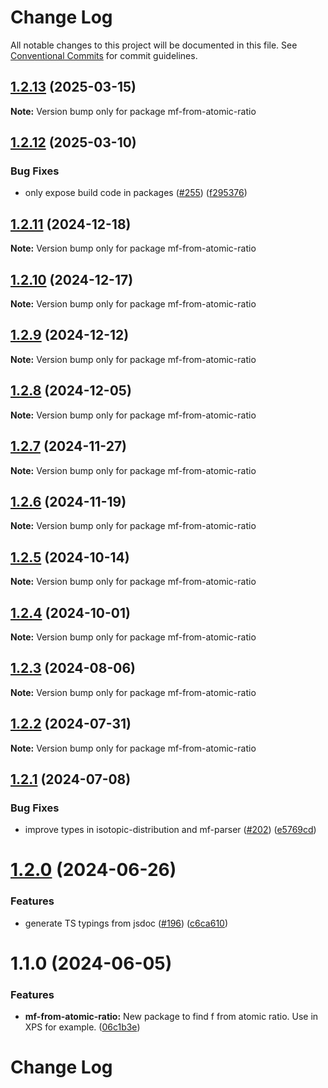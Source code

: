 # Change Log

All notable changes to this project will be documented in this file.
See [Conventional Commits](https://conventionalcommits.org) for commit guidelines.

## [1.2.13](https://github.com/cheminfo/mass-tools/compare/mf-from-atomic-ratio@1.2.12...mf-from-atomic-ratio@1.2.13) (2025-03-15)

**Note:** Version bump only for package mf-from-atomic-ratio





## [1.2.12](https://github.com/cheminfo/mass-tools/compare/mf-from-atomic-ratio@1.2.11...mf-from-atomic-ratio@1.2.12) (2025-03-10)


### Bug Fixes

* only expose build code in packages ([#255](https://github.com/cheminfo/mass-tools/issues/255)) ([f295376](https://github.com/cheminfo/mass-tools/commit/f2953761ba2e44ebee1d01dbbcf88e3896b2a644))





## [1.2.11](https://github.com/cheminfo/mass-tools/compare/mf-from-atomic-ratio@1.2.10...mf-from-atomic-ratio@1.2.11) (2024-12-18)

**Note:** Version bump only for package mf-from-atomic-ratio





## [1.2.10](https://github.com/cheminfo/mass-tools/compare/mf-from-atomic-ratio@1.2.9...mf-from-atomic-ratio@1.2.10) (2024-12-17)

**Note:** Version bump only for package mf-from-atomic-ratio





## [1.2.9](https://github.com/cheminfo/mass-tools/compare/mf-from-atomic-ratio@1.2.8...mf-from-atomic-ratio@1.2.9) (2024-12-12)

**Note:** Version bump only for package mf-from-atomic-ratio





## [1.2.8](https://github.com/cheminfo/mass-tools/compare/mf-from-atomic-ratio@1.2.7...mf-from-atomic-ratio@1.2.8) (2024-12-05)

**Note:** Version bump only for package mf-from-atomic-ratio





## [1.2.7](https://github.com/cheminfo/mass-tools/compare/mf-from-atomic-ratio@1.2.6...mf-from-atomic-ratio@1.2.7) (2024-11-27)

**Note:** Version bump only for package mf-from-atomic-ratio





## [1.2.6](https://github.com/cheminfo/mass-tools/compare/mf-from-atomic-ratio@1.2.5...mf-from-atomic-ratio@1.2.6) (2024-11-19)

**Note:** Version bump only for package mf-from-atomic-ratio





## [1.2.5](https://github.com/cheminfo/mass-tools/compare/mf-from-atomic-ratio@1.2.4...mf-from-atomic-ratio@1.2.5) (2024-10-14)

**Note:** Version bump only for package mf-from-atomic-ratio





## [1.2.4](https://github.com/cheminfo/mass-tools/compare/mf-from-atomic-ratio@1.2.3...mf-from-atomic-ratio@1.2.4) (2024-10-01)

**Note:** Version bump only for package mf-from-atomic-ratio





## [1.2.3](https://github.com/cheminfo/mass-tools/compare/mf-from-atomic-ratio@1.2.2...mf-from-atomic-ratio@1.2.3) (2024-08-06)

**Note:** Version bump only for package mf-from-atomic-ratio





## [1.2.2](https://github.com/cheminfo/mass-tools/compare/mf-from-atomic-ratio@1.2.1...mf-from-atomic-ratio@1.2.2) (2024-07-31)

**Note:** Version bump only for package mf-from-atomic-ratio





## [1.2.1](https://github.com/cheminfo/mass-tools/compare/mf-from-atomic-ratio@1.2.0...mf-from-atomic-ratio@1.2.1) (2024-07-08)


### Bug Fixes

* improve types in isotopic-distribution and mf-parser ([#202](https://github.com/cheminfo/mass-tools/issues/202)) ([e5769cd](https://github.com/cheminfo/mass-tools/commit/e5769cd588adb69974abfa60f411bc2dc1887fa6))





# [1.2.0](https://github.com/cheminfo/mass-tools/compare/mf-from-atomic-ratio@1.1.0...mf-from-atomic-ratio@1.2.0) (2024-06-26)


### Features

* generate TS typings from jsdoc ([#196](https://github.com/cheminfo/mass-tools/issues/196)) ([c6ca610](https://github.com/cheminfo/mass-tools/commit/c6ca610976e04d851420f8b65d8220d39f64a83b))





# 1.1.0 (2024-06-05)


### Features

* **mf-from-atomic-ratio:** New package to find f from atomic ratio. Use in XPS for example. ([06c1b3e](https://github.com/cheminfo/mass-tools/commit/06c1b3eb0f6a374af626c837b77f421a3ae98a7c))





# Change Log
